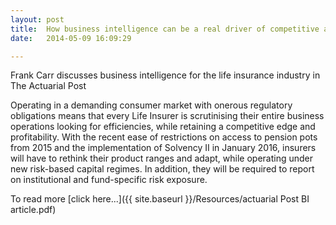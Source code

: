 ```yaml
---
layout: post
title:  How business intelligence can be a real driver of competitive advantage for life insurers
date:   2014-05-09 16:09:29

---
```


Frank Carr discusses business intelligence for the life insurance industry in The Actuarial Post

Operating in a demanding consumer market with onerous regulatory obligations means that every Life Insurer is scrutinising their entire business operations looking for efficiencies, while retaining a competitive edge and profitability. With the recent ease of restrictions on access to pension pots from 2015 and the implementation of Solvency II in January 2016, insurers will have to rethink their product ranges and adapt, while operating under new risk-based capital regimes. In addition, they will be required to report on institutional and fund-specific risk exposure.

To read more [click here...]({{ site.baseurl }}/Resources/actuarial Post BI article.pdf)
